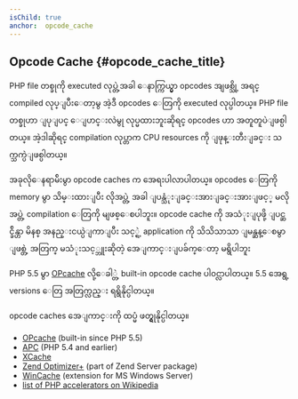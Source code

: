 ```yaml
---
isChild: true
anchor:  opcode_cache
---
```


## Opcode Cache {#opcode_cache_title}

PHP file တစ္ခုကို executed လုပ္တဲ့အခါ ေနာက္ကြယ္မွာ opcodes အျဖစ္သို့ အရင္ compiled လုပ္ျပီးေတာ့မွ အဲ့ဒီ opcodes ေတြကို executed လုပ္ပါတယ္။ PHP file တစ္ခုဟာ ျပုျပင္ ေျပာင္းလဲမွု လုပ္မထားဘူးဆိုရင္ opcodes ဟာ အတူတူပဲျဖစ္ပါတယ္။ အဲ့ဒါဆိုရင္ compilation လုပ္တာက CPU resources ကို ျဖုန္းတီးျခင္း သက္သက္ပဲျဖစ္ပါတယ္။

အခုလိုေနရာမ်ိးမွာ opcode caches က အေရးပါလာပါတယ္။ opcodes ေတြကို memory မွာ သိမ္းထားျပီး လိုအပ္တဲ့ အခါ ျပန္သံုးျခင္းအားျခင္းအားျဖင့္ မလိုအပ္တဲ့ compilation ေတြကို မျဖစ္ေစပါဘူး။ opcode cache ကို အသံုးျပုဖို့ ျပင္ဆင္ခ်ိန္ဟာ မိနစ္ အနည္းငယ္ပဲျကာျပီး သင့္ရဲ့ application ကို သိသိသာသာ ျမန္ဆန္ေစမွာ ျဖစ္တဲ့ အတြက္ မသံုးသင့္ဘူးဆိုတဲ့ အေျကာင္းျပခ်က္ေတာ့ မရွိပါဘူး

PHP 5.5 မွာ [OPcache][opcache-book] လို့ေခါ္တဲ့ built-in opcode cache ပါ၀င္လာပါတယ္။ 5.5 အေရွ့ versions ေတြ အတြက္လည္း ရရွိနိုင္ပါတယ္။

opcode caches အေျကာင္းကို ထပ္မံ ဖတ္ရွုနိုင္ပါတယ္။

* [OPcache][opcache-book] (built-in since PHP 5.5)
* [APC] (PHP 5.4 and earlier)
* [XCache]
* [Zend Optimizer+] (part of Zend Server package)
* [WinCache] (extension for MS Windows Server)
* [list of PHP accelerators on Wikipedia][PHP_accelerators]


[opcache-book]: http://php.net/book.opcache
[APC]: http://php.net/book.apc
[XCache]: http://xcache.lighttpd.net/
[Zend Optimizer+]: http://www.zend.com/en/products/zend_server
[WinCache]: http://www.iis.net/download/wincacheforphp
[PHP_accelerators]: http://en.wikipedia.org/wiki/List_of_PHP_accelerators
